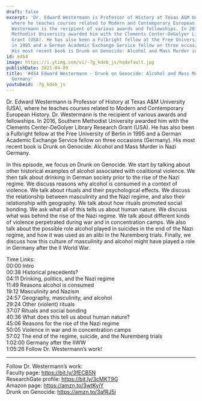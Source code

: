 ```yaml
---
draft: false
excerpt: 'Dr. Edward Westermann is Professor of History at Texas A&M University (USA),
  where he teaches courses related to Modern and Contemporary European History. Dr.
  Westermann is the recipient of various awards and fellowships. In 2016, Southern
  Methodist University awarded him with the Clements Center-DeGolyer Library Research
  Grant (USA). He has also been a Fulbright fellow at the Free University of Berlin
  in 1995 and a German Academic Exchange Service fellow on three occasions (Germany).
  His most recent book is Drunk on Genocide: Alcohol and Mass Murder in Nazi Germany.'
id: e454
image: https://i.ytimg.com/vi/-7g_kdeb_js/hqdefault.jpg
publishDate: 2021-04-09
title: '#454 Edward Westermann - Drunk on Genocide: Alcohol and Mass Murder in Nazi
  Germany'
youtubeid: -7g_kdeb_js
---
```

Dr. Edward Westermann is Professor of History at Texas A&M University (USA), where he teaches courses related to Modern and Contemporary European History. Dr. Westermann is the recipient of various awards and fellowships. In 2016, Southern Methodist University awarded him with the Clements Center-DeGolyer Library Research Grant (USA). He has also been a Fulbright fellow at the Free University of Berlin in 1995 and a German Academic Exchange Service fellow on three occasions (Germany). His most recent book is Drunk on Genocide: Alcohol and Mass Murder in Nazi Germany.

In this episode, we focus on Drunk on Genocide. We start by talking about other historical examples of alcohol associated with coalitional violence. We then talk about drinking in German society prior to the rise of the Nazi regime. We discuss reasons why alcohol is consumed in a context of violence. We talk about rituals and their psychological effects. We discuss the relationship between masculinity and the Nazi regime, and also their relationship with geography. We talk about how rituals promoted social bonding. We ask what all of this tells us about human nature. We discuss what was behind the rise of the Nazi regime. We talk about different kinds of violence perpetrated during war and in concentration camps. We also talk about the possible role alcohol played in suicides in the end of the Nazi regime, and how it was used as an alibi in the Nuremberg trials. Finally, we discuss how this culture of masculinity and alcohol might have played a role in Germany after the II World War.

Time Links:  
00:00 Intro  
00:38  Historical precedents?  
04:11  Drinking, politics, and the Nazi regime  
11:49  Reasons alcohol is consumed  
19:12  Masculinity and Nazism   
24:57  Geography, masculinity, and alcohol  
29:24  Other (violent) rituals  
37:07  Rituals and social bonding  
40:36  What does this tell us about human nature?  
45:06  Reasons for the rise of the Nazi regime   
50:05  Violence in war and in concentration camps  
57:02  The end of the regime, suicide, and the Nuremberg trials  
1:02:00  Germany after the IIWW  
1:05:26  Follow Dr. Westermann’s work!

---

Follow Dr. Westermann’s work:  
Faculty page: https://bit.ly/3fECB5N  
ResearchGate profile: https://bit.ly/3cMKT9G  
Amazon page: https://amzn.to/3wtKyjY  
Drunk on Genocide: https://amzn.to/3afRJ5i

